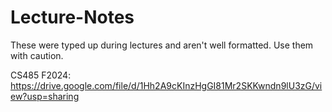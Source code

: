 # Lecture-Notes

These were typed up during lectures and aren't well formatted. Use them with caution.

CS485 F2024: https://drive.google.com/file/d/1Hh2A9cKInzHgGI81Mr2SKKwndn9lU3zG/view?usp=sharing
